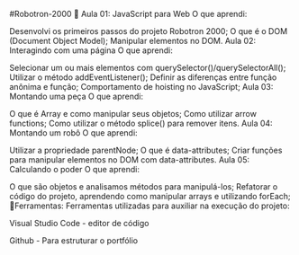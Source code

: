 #Robotron-2000 🤖
Aula 01: JavaScript para Web
O que aprendi:

Desenvolvi os primeiros passos do projeto Robotron 2000;
O que é o DOM (Document Object Model);
Manipular elementos no DOM.
Aula 02: Interagindo com uma página
O que aprendi:

Selecionar um ou mais elementos com querySelector()/querySelectorAll();
Utilizar o método addEventListener();
Definir as diferenças entre função anônima e função;
Comportamento de hoisting no JavaScript;
Aula 03: Montando uma peça
O que aprendi:

O que é Array e como manipular seus objetos;
Como utilizar arrow functions;
Como utilizar o método splice() para remover itens.
Aula 04: Montando um robô
O que aprendi:

Utilizar a propriedade parentNode;
O que é data-attributes;
Criar funções para manipular elementos no DOM com data-attributes.
Aula 05: Calculando o poder
O que aprendi:

O que são objetos e analisamos métodos para manipulá-los;
Refatorar o código do projeto, aprendendo como manipular arrays e utilizando forEach;
🔧Ferramentas:
Ferramentas utilizadas para auxiliar na execução do projeto:

Visual Studio Code - editor de código

Github - Para estruturar o portfólio
